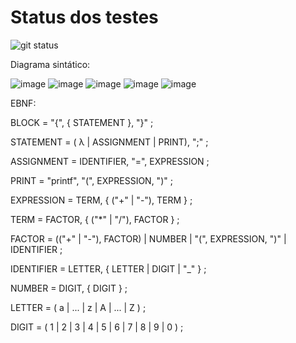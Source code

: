 # Status dos testes
![git status](http://3.129.230.99/svg/fernandocfbf/logComp/)

Diagrama sintático:

![image](https://user-images.githubusercontent.com/49531192/165603693-67192747-08b1-48d7-a528-126f7aabc374.png)
![image](https://user-images.githubusercontent.com/49531192/165603989-5598327a-047e-439a-82e4-e31f9b097d9c.png)
![image](https://user-images.githubusercontent.com/49531192/165604004-2291fd73-d887-4990-a5e7-1a997214ff97.png)
![image](https://user-images.githubusercontent.com/49531192/165604018-69d8e5c2-e84c-4664-b35e-f37c9ac914f8.png)
![image](https://user-images.githubusercontent.com/49531192/165604025-0529d940-e28d-430d-bc95-f877cc67c93c.png)



EBNF:

BLOCK = "{", { STATEMENT }, "}" ;

STATEMENT = ( λ | ASSIGNMENT | PRINT), ";" ;

ASSIGNMENT = IDENTIFIER, "=", EXPRESSION ;

PRINT = "printf", "(", EXPRESSION, ")" ;

EXPRESSION = TERM, { ("+" | "-"), TERM } ;

TERM = FACTOR, { ("*" | "/"), FACTOR } ;

FACTOR = (("+" | "-"), FACTOR) | NUMBER | "(", EXPRESSION, ")" | IDENTIFIER ;

IDENTIFIER = LETTER, { LETTER | DIGIT | "_" } ;

NUMBER = DIGIT, { DIGIT } ;

LETTER = ( a | ... | z | A | ... | Z ) ;

DIGIT = ( 1 | 2 | 3 | 4 | 5 | 6 | 7 | 8 | 9 | 0 ) ;
